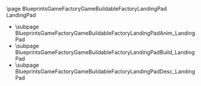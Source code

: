 \page BlueprintsGameFactoryGameBuildableFactoryLandingPad LandingPad
- \subpage BlueprintsGameFactoryGameBuildableFactoryLandingPadAnim_LandingPad
- \subpage BlueprintsGameFactoryGameBuildableFactoryLandingPadBuild_LandingPad
- \subpage BlueprintsGameFactoryGameBuildableFactoryLandingPadDesc_LandingPad
